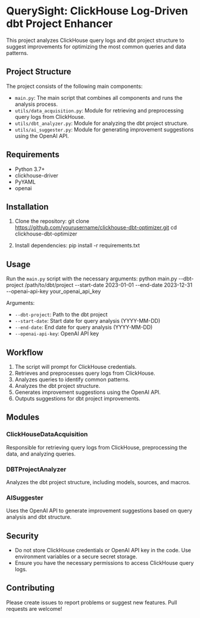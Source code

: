 # QuerySight: ClickHouse Log-Driven dbt Project Enhancer

This project analyzes ClickHouse query logs and dbt project structure to suggest improvements for optimizing the most common queries and data patterns.

## Project Structure

The project consists of the following main components:

- `main.py`: The main script that combines all components and runs the analysis process.
- `utils/data_acquisition.py`: Module for retrieving and preprocessing query logs from ClickHouse.
- `utils/dbt_analyzer.py`: Module for analyzing the dbt project structure.
- `utils/ai_suggester.py`: Module for generating improvement suggestions using the OpenAI API.

## Requirements

- Python 3.7+
- clickhouse-driver
- PyYAML
- openai

## Installation

1. Clone the repository:
  git clone https://github.com/yourusername/clickhouse-dbt-optimizer.git
  cd clickhouse-dbt-optimizer

2. Install dependencies:
  pip install -r requirements.txt

## Usage

Run the `main.py` script with the necessary arguments:
  python main.py --dbt-project /path/to/dbt/project --start-date 2023-01-01 --end-date 2023-12-31 --openai-api-key your_openai_api_key

Arguments:
- `--dbt-project`: Path to the dbt project
- `--start-date`: Start date for query analysis (YYYY-MM-DD)
- `--end-date`: End date for query analysis (YYYY-MM-DD)
- `--openai-api-key`: OpenAI API key

## Workflow

1. The script will prompt for ClickHouse credentials.
2. Retrieves and preprocesses query logs from ClickHouse.
3. Analyzes queries to identify common patterns.
4. Analyzes the dbt project structure.
5. Generates improvement suggestions using the OpenAI API.
6. Outputs suggestions for dbt project improvements.

## Modules

### ClickHouseDataAcquisition

Responsible for retrieving query logs from ClickHouse, preprocessing the data, and analyzing queries.

### DBTProjectAnalyzer

Analyzes the dbt project structure, including models, sources, and macros.

### AISuggester

Uses the OpenAI API to generate improvement suggestions based on query analysis and dbt structure.

## Security

- Do not store ClickHouse credentials or OpenAI API key in the code. Use environment variables or a secure secret storage.
- Ensure you have the necessary permissions to access ClickHouse query logs.

## Contributing

Please create issues to report problems or suggest new features. Pull requests are welcome!
